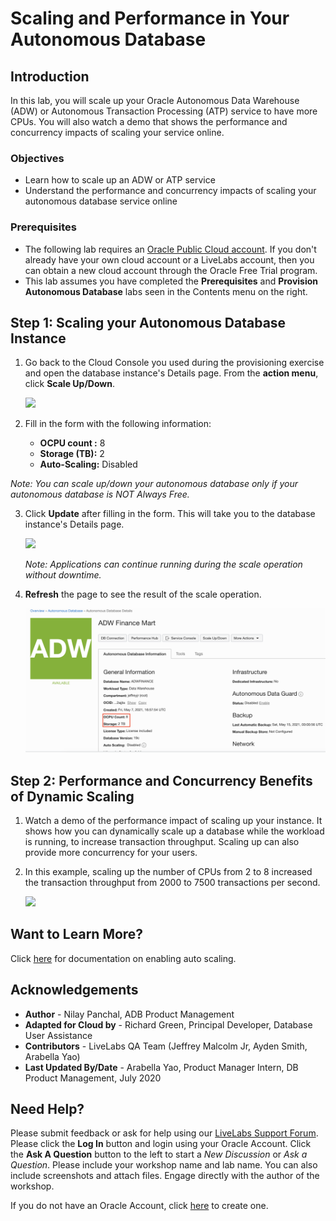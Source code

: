# Scaling and Performance in Your Autonomous Database

## Introduction

In this lab, you will scale up your Oracle Autonomous Data Warehouse (ADW) or Autonomous Transaction Processing (ATP) service to have more CPUs. You will also watch a demo that shows the performance and concurrency impacts of scaling your service online.

### Objectives

-   Learn how to scale up an ADW or ATP service
-   Understand the performance and concurrency impacts of scaling your autonomous database service online

### Prerequisites

-   The following lab requires an <a href="https://www.oracle.com/cloud/free/" target="\_blank">Oracle Public Cloud account</a>. If you don't already have your own cloud account or a LiveLabs account, then you can obtain a new cloud account through the Oracle Free Trial program.
-   This lab assumes you have completed the **Prerequisites** and **Provision Autonomous Database** labs seen in the Contents menu on the right.


## **Step 1**: Scaling your Autonomous Database Instance

1. Go back to the Cloud Console you used during the provisioning exercise and open the database instance's Details page. From the **action menu**, click **Scale Up/Down**.

    ![](./images/Picture300-2.jpg " ")

2.  Fill in the form with the following information:

    -   **OCPU count :** 8
    -   **Storage (TB):** 2
    -   **Auto-Scaling:** Disabled

  *Note: You can scale up/down your autonomous database only if your autonomous database is NOT Always Free.*

3.  Click **Update** after filling in the form. This will take you to the database instance's Details page.

    ![](./images/Picture300-3.jpg " ")

    *Note: Applications can continue running during the scale operation without downtime.*

4.  **Refresh** the page to see the result of the scale operation.

    ![](./images/Picture300-6.png " ")

## **Step 2**: Performance and Concurrency Benefits of Dynamic Scaling

1.  Watch a demo of the performance impact of scaling up your instance. It shows how you can dynamically scale up a database while the workload is running, to increase transaction throughput. Scaling up can also provide more concurrency for your users.

    [](youtube:YgwbqurhxjM)

2.  In this example, scaling up the number of CPUs from 2 to 8 increased the transaction throughput from 2000 to 7500 transactions per second.

    ![](./images/screenshot-of-increased-transaction-throughput.png " ")

## Want to Learn More?

Click [here](https://docs.oracle.com/en/cloud/paas/autonomous-data-warehouse-cloud/user/autonomous-add-resources.html#GUID-DA72422A-5A70-42FA-A363-AB269600D4B0) for documentation on enabling auto scaling.

## **Acknowledgements**

- **Author** - Nilay Panchal, ADB Product Management
- **Adapted for Cloud by** - Richard Green, Principal Developer, Database User Assistance
- **Contributors** - LiveLabs QA Team (Jeffrey Malcolm Jr, Ayden Smith, Arabella Yao)
- **Last Updated By/Date** - Arabella Yao, Product Manager Intern, DB Product Management, July 2020

## Need Help?
Please submit feedback or ask for help using our [LiveLabs Support Forum](https://community.oracle.com/tech/developers/categories/autonomous-database-shared). Please click the **Log In** button and login using your Oracle Account. Click the **Ask A Question** button to the left to start a *New Discussion* or *Ask a Question*.  Please include your workshop name and lab name.  You can also include screenshots and attach files.  Engage directly with the author of the workshop.

If you do not have an Oracle Account, click [here](https://profile.oracle.com/myprofile/account/create-account.jspx) to create one.
